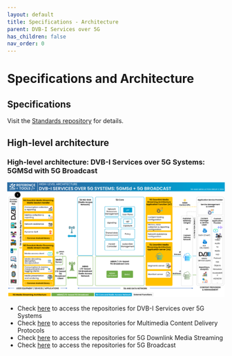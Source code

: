 ```yaml
---
layout: default
title: Specifications - Architecture
parent: DVB-I Services over 5G
has_children: false
nav_order: 0
---
```


# Specifications and Architecture

## Specifications

Visit the [Standards repository](https://5g-mag.github.io/Standards/) for details.

## High-level architecture

### High-level architecture: DVB-I Services over 5G Systems: 5GMSd with 5G Broadcast

<img src="../../assets/images/projects/dvb_diagram.png">

 * Check [here](./repositories.html) to access the repositories for DVB-I Services over 5G Systems
 * Check [here](../multimedia-content-delivery/repositories.html) to access the repositories for Multimedia Content Delivery Protocols
 * Check [here](../5g-media-streaming/repositories.html) to access the repositories for 5G Downlink Media Streaming
 * Check [here](../lte-based-5g-broadcast/repositories.html) to access the repositories for 5G Broadcast
